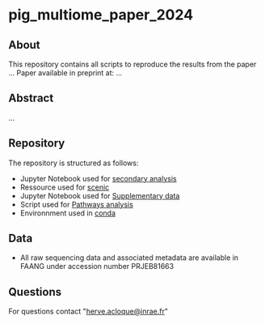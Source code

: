 # pig_multiome_paper_2024

## About
This repository contains all scripts to reproduce the results from the paper ...
Paper available in preprint at: ...

## Abstract
...

## Repository
The repository is structured as follows:

- Jupyter Notebook used for [secondary analysis](Seurat)
- Ressource used for [scenic](SCENIC)
- Jupyter Notebook used for [Supplementary data](DEG)
- Script used for [Pathways analysis](SCPA)
- Environnment used in [conda](virtualEnvs)

## Data
- All raw sequencing data and associated metadata are available in FAANG under accession number PRJEB81663

## Questions
For questions contact "herve.acloque@inrae.fr"
